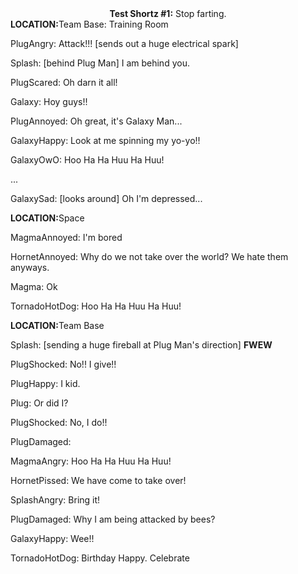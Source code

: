 <div class="hhhh"><center><b>Test Shortz #1:</b> Stop farting.</center></div>

<div class="hhhh"><b>LOCATION:</b>Team Base: Training Room</div>

PlugAngry: Attack!!! [sends out a huge electrical spark]

Splash: [behind Plug Man] I am behind you.

PlugScared: Oh darn it all!

Galaxy: Hoy guys!!

PlugAnnoyed: Oh great, it's Galaxy Man...

GalaxyHappy: Look at me spinning my yo-yo!!

GalaxyOwO: Hoo Ha Ha Huu Ha Huu!

<div class="hhhh">...</div>

GalaxySad: [looks around] Oh I'm depressed...

<div class="hhhh"><b>LOCATION:</b>Space</div>

MagmaAnnoyed: I'm bored

HornetAnnoyed: Why do we not take over the world? We hate them anyways.

Magma: Ok

TornadoHotDog: Hoo Ha Ha Huu Ha Huu!

<div class="hhhh"><b>LOCATION:</b>Team Base</div>

Splash: [sending a huge fireball at Plug Man's direction] **FWEW**

PlugShocked: No!! I give!!

PlugHappy: I kid.

Plug: Or did I?

PlugShocked: No, I do!!

PlugDamaged:

MagmaAngry: Hoo Ha Ha Huu Ha Huu!

HornetPissed: We have come to take over!

SplashAngry: Bring it!

PlugDamaged: Why I am being attacked by bees?

GalaxyHappy: Wee!!

TornadoHotDog: Birthday Happy. Celebrate

<script src="assets/js/replacediv.js"></script>
<script src="assets/js/mugshots.js"></script>
